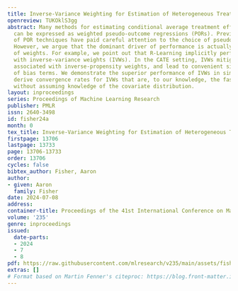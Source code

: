 ```yaml
---
title: Inverse-Variance Weighting for Estimation of Heterogeneous Treatment Effects
openreview: TUKOklS3gg
abstract: Many methods for estimating conditional average treatment effects (CATEs)
  can be expressed as weighted pseudo-outcome regressions (PORs). Previous comparisons
  of POR techniques have paid careful attention to the choice of pseudo-outcome transformation.
  However, we argue that the dominant driver of performance is actually the choice
  of weights. For example, we point out that R-Learning implicitly performs a POR
  with inverse-variance weights (IVWs). In the CATE setting, IVWs mitigate the instability
  associated with inverse-propensity weights, and lead to convenient simplifications
  of bias terms. We demonstrate the superior performance of IVWs in simulations, and
  derive convergence rates for IVWs that are, to our knowledge, the fastest yet shown
  without assuming knowledge of the covariate distribution.
layout: inproceedings
series: Proceedings of Machine Learning Research
publisher: PMLR
issn: 2640-3498
id: fisher24a
month: 0
tex_title: Inverse-Variance Weighting for Estimation of Heterogeneous Treatment Effects
firstpage: 13706
lastpage: 13733
page: 13706-13733
order: 13706
cycles: false
bibtex_author: Fisher, Aaron
author:
- given: Aaron
  family: Fisher
date: 2024-07-08
address:
container-title: Proceedings of the 41st International Conference on Machine Learning
volume: '235'
genre: inproceedings
issued:
  date-parts:
  - 2024
  - 7
  - 8
pdf: https://raw.githubusercontent.com/mlresearch/v235/main/assets/fisher24a/fisher24a.pdf
extras: []
# Format based on Martin Fenner's citeproc: https://blog.front-matter.io/posts/citeproc-yaml-for-bibliographies/
---
```

